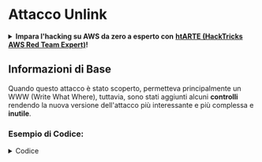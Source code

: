 # Attacco Unlink

<details>

<summary><strong>Impara l'hacking su AWS da zero a esperto con</strong> <a href="https://training.hacktricks.xyz/courses/arte"><strong>htARTE (HackTricks AWS Red Team Expert)</strong></a><strong>!</strong></summary>

Altri modi per supportare HackTricks:

* Se vuoi vedere la tua **azienda pubblicizzata su HackTricks** o **scaricare HackTricks in PDF** Controlla i [**PIANI DI ABBONAMENTO**](https://github.com/sponsors/carlospolop)!
* Ottieni il [**merchandising ufficiale di PEASS & HackTricks**](https://peass.creator-spring.com)
* Scopri [**La Famiglia PEASS**](https://opensea.io/collection/the-peass-family), la nostra collezione di [**NFT esclusivi**](https://opensea.io/collection/the-peass-family)
* **Unisciti al** 💬 [**gruppo Discord**](https://discord.gg/hRep4RUj7f) o al [**gruppo telegram**](https://t.me/peass) o **seguici** su **Twitter** 🐦 [**@hacktricks\_live**](https://twitter.com/hacktricks\_live)**.**
* **Condividi i tuoi trucchi di hacking inviando PR a** [**HackTricks**](https://github.com/carlospolop/hacktricks) e [**HackTricks Cloud**](https://github.com/carlospolop/hacktricks-cloud) github repos.

</details>

## Informazioni di Base

Quando questo attacco è stato scoperto, permetteva principalmente un WWW (Write What Where), tuttavia, sono stati aggiunti alcuni **controlli** rendendo la nuova versione dell'attacco più interessante e più complessa e **inutile**.

### Esempio di Codice:

<details>

<summary>Codice</summary>
```c
#include <unistd.h>
#include <stdlib.h>
#include <string.h>
#include <stdio.h>

// Altered from https://github.com/DhavalKapil/heap-exploitation/tree/d778318b6a14edad18b20421f5a06fa1a6e6920e/assets/files/unlink_exploit.c to make it work

struct chunk_structure {
size_t prev_size;
size_t size;
struct chunk_structure *fd;
struct chunk_structure *bk;
char buf[10];               // padding
};

int main() {
unsigned long long *chunk1, *chunk2;
struct chunk_structure *fake_chunk, *chunk2_hdr;
char data[20];

// First grab two chunks (non fast)
chunk1 = malloc(0x8000);
chunk2 = malloc(0x8000);
printf("Stack pointer to chunk1: %p\n", &chunk1);
printf("Chunk1: %p\n", chunk1);
printf("Chunk2: %p\n", chunk2);

// Assuming attacker has control over chunk1's contents
// Overflow the heap, override chunk2's header

// First forge a fake chunk starting at chunk1
// Need to setup fd and bk pointers to pass the unlink security check
fake_chunk = (struct chunk_structure *)chunk1;
fake_chunk->size = 0x8000;
fake_chunk->fd = (struct chunk_structure *)(&chunk1 - 3); // Ensures P->fd->bk == P
fake_chunk->bk = (struct chunk_structure *)(&chunk1 - 2); // Ensures P->bk->fd == P

// Next modify the header of chunk2 to pass all security checks
chunk2_hdr = (struct chunk_structure *)(chunk2 - 2);
chunk2_hdr->prev_size = 0x8000;  // chunk1's data region size
chunk2_hdr->size &= ~1;        // Unsetting prev_in_use bit

// Now, when chunk2 is freed, attacker's fake chunk is 'unlinked'
// This results in chunk1 pointer pointing to chunk1 - 3
// i.e. chunk1[3] now contains chunk1 itself.
// We then make chunk1 point to some victim's data
free(chunk2);
printf("Chunk1: %p\n", chunk1);
printf("Chunk1[3]: %x\n", chunk1[3]);

chunk1[3] = (unsigned long long)data;

strcpy(data, "Victim's data");

// Overwrite victim's data using chunk1
chunk1[0] = 0x002164656b636168LL;

printf("%s\n", data);

return 0;
}

```
</details>

* L'attacco non funziona se vengono utilizzati i tcaches (dopo la versione 2.26)

### Obiettivo

Questo attacco permette di **cambiare un puntatore a un chunk in modo che punti a 3 indirizzi prima di se stesso**. Se questa nuova posizione (intorno a dove si trovava il puntatore) contiene informazioni interessanti, come altre allocazioni controllabili / stack..., è possibile leggerle/sovrascriverle per causare danni maggiori.

* Se questo puntatore si trovava nello stack, poiché ora punta a 3 indirizzi prima di se stesso e l'utente potenzialmente può leggerlo e modificarlo, sarà possibile estrarre informazioni sensibili dallo stack o addirittura modificare l'indirizzo di ritorno (forse) senza toccare il canary
* Negli esempi di CTF, questo puntatore si trova in un array di puntatori ad altre allocazioni, pertanto, facendolo puntare a 3 indirizzi prima e potendo leggerlo e scriverlo, è possibile fare in modo che gli altri puntatori puntino ad altri indirizzi.\
Poiché potenzialmente l'utente può leggere/scrivere anche le altre allocazioni, può estrarre informazioni o sovrascrivere nuovi indirizzi in posizioni arbitrarie (come nella GOT).

### Requisiti

* Un certo controllo in una memoria (ad esempio, stack) per creare un paio di chunk assegnando valori ad alcuni degli attributi.
* Leak dello stack per impostare i puntatori del chunk falso.

### Attacco

* Ci sono un paio di chunk (chunk1 e chunk2)
* L'attaccante controlla il contenuto di chunk1 e gli header di chunk2.
* In chunk1 l'attaccante crea la struttura di un chunk falso:
* Per aggirare le protezioni, si assicura che il campo `size` sia corretto per evitare l'errore: `corrupted size vs. prev_size while consolidating`
* e i campi `fd` e `bk` del chunk falso puntano dove il puntatore di chunk1 è memorizzato con offset di -3 e -2 rispettivamente in modo che `fake_chunk->fd->bk` e `fake_chunk->bk->fd` puntino alla posizione in memoria (stack) dove si trova l'indirizzo reale di chunk1:

<figure><img src="../../.gitbook/assets/image (1245).png" alt=""><figcaption><p><a href="https://heap-exploitation.dhavalkapil.com/attacks/unlink_exploit">https://heap-exploitation.dhavalkapil.com/attacks/unlink_exploit</a></p></figcaption></figure>

* Gli header del chunk2 vengono modificati per indicare che il chunk precedente non è utilizzato e che la dimensione è la dimensione del chunk falso contenuto.
* Quando il secondo chunk viene liberato, avviene lo scollegamento di questo chunk falso:
* `fake_chunk->fd->bk` = `fake_chunk->bk`
* `fake_chunk->bk->fd` = `fake_chunk->fd`
* In precedenza è stato fatto in modo che `fake_chunk->fd->bk` e `fake_chunk->fd->bk` puntassero allo stesso posto (la posizione nello stack dove `chunk1` era memorizzato, quindi era una lista concatenata valida). Poiché **entrambi puntano alla stessa posizione**, solo l'ultimo (`fake_chunk->bk->fd = fake_chunk->fd`) avrà **effetto**.
* Questo sovrascriverà il puntatore a chunk1 nello stack con l'indirizzo (o byte) memorizzato 3 indirizzi prima nello stack.
* Pertanto, se un attaccante potesse controllare nuovamente il contenuto del chunk1, sarà in grado di **scrivere all'interno dello stack** potenzialmente sovrascrivendo l'indirizzo di ritorno saltando il canary e modificando i valori e i puntatori delle variabili locali. Anche modificando nuovamente l'indirizzo di chunk1 memorizzato nello stack in una posizione diversa dove, se l'attaccante potesse controllare nuovamente il contenuto di chunk1, sarà in grado di scrivere ovunque.
* Notare che ciò è stato possibile perché gli **indirizzi sono memorizzati nello stack**. Il rischio e lo sfruttamento potrebbero dipendere da **dove sono memorizzati gli indirizzi del chunk falso**.

<figure><img src="../../.gitbook/assets/image (1246).png" alt=""><figcaption><p><a href="https://heap-exploitation.dhavalkapil.com/attacks/unlink_exploit">https://heap-exploitation.dhavalkapil.com/attacks/unlink_exploit</a></p></figcaption></figure>

## Riferimenti

* [https://heap-exploitation.dhavalkapil.com/attacks/unlink\_exploit](https://heap-exploitation.dhavalkapil.com/attacks/unlink\_exploit)
* Anche se sarebbe strano trovare un attacco di unlink anche in un CTF, ecco alcuni writeup in cui è stato utilizzato questo attacco:
* Esempio di CTF: [https://guyinatuxedo.github.io/30-unlink/hitcon14\_stkof/index.html](https://guyinatuxedo.github.io/30-unlink/hitcon14\_stkof/index.html)
* In questo esempio, invece dello stack c'è un array di indirizzi malloc'ati. L'attacco di unlink viene eseguito per poter allocare un chunk qui, quindi essere in grado di controllare i puntatori dell'array di indirizzi malloc'ati. Poi, c'è un'altra funzionalità che consente di modificare il contenuto dei chunk in questi indirizzi, il che consente di puntare gli indirizzi alla GOT, modificare gli indirizzi delle funzioni per ottenere leak di libc e RCE.
* Altro esempio di CTF: [https://guyinatuxedo.github.io/30-unlink/zctf16\_note2/index.html](https://guyinatuxedo.github.io/30-unlink/zctf16\_note2/index.html)
* Proprio come nel precedente esempio, c'è un array di indirizzi di allocazioni. È possibile eseguire un attacco di unlink per far sì che l'indirizzo della prima allocazione punti a poche posizioni prima dell'inizio dell'array e sovrascrivere quindi questa allocazione nella nuova posizione. Pertanto, è possibile sovrascrivere i puntatori di altre allocazioni per puntare alla GOT di atoi, stamparla per ottenere un leak di libc e quindi sovrascrivere atoi GOT con l'indirizzo di un one gadget.
* Esempio di CTF con funzioni malloc e free personalizzate che sfruttano una vulnerabilità molto simile all'attacco di unlink: [https://guyinatuxedo.github.io/33-custom\_misc\_heap/csaw17\_minesweeper/index.html](https://guyinatuxedo.github.io/33-custom\_misc\_heap/csaw17\_minesweeper/index.html)
* C'è un overflow che consente di controllare i puntatori FD e BK del malloc personalizzato che verrà liberato (personalizzato). Inoltre, l'heap ha il bit exec, quindi è possibile estrarre un indirizzo dell'heap e puntare una funzione dalla GOT a un chunk dell'heap con un shellcode per eseguire.

<details>

<summary><strong>Impara l'hacking di AWS da zero a eroe con</strong> <a href="https://training.hacktricks.xyz/courses/arte"><strong>htARTE (HackTricks AWS Red Team Expert)</strong></a><strong>!</strong></summary>

Altri modi per supportare HackTricks:

* Se vuoi vedere la tua **azienda pubblicizzata in HackTricks** o **scaricare HackTricks in PDF** Controlla i [**PIANI DI ABBONAMENTO**](https://github.com/sponsors/carlospolop)!
* Ottieni il [**merchandising ufficiale PEASS & HackTricks**](https://peass.creator-spring.com)
* Scopri [**The PEASS Family**](https://opensea.io/collection/the-peass-family), la nostra collezione di [**NFT esclusivi**](https://opensea.io/collection/the-peass-family)
* **Unisciti al** 💬 [**gruppo Discord**](https://discord.gg/hRep4RUj7f) o al [**gruppo telegram**](https://t.me/peass) o **seguici** su **Twitter** 🐦 [**@hacktricks\_live**](https://twitter.com/hacktricks\_live)**.**
* **Condividi i tuoi trucchi di hacking inviando PR ai** [**HackTricks**](https://github.com/carlospolop/hacktricks) e [**HackTricks Cloud**](https://github.com/carlospolop/hacktricks-cloud) github repos.

</details>
